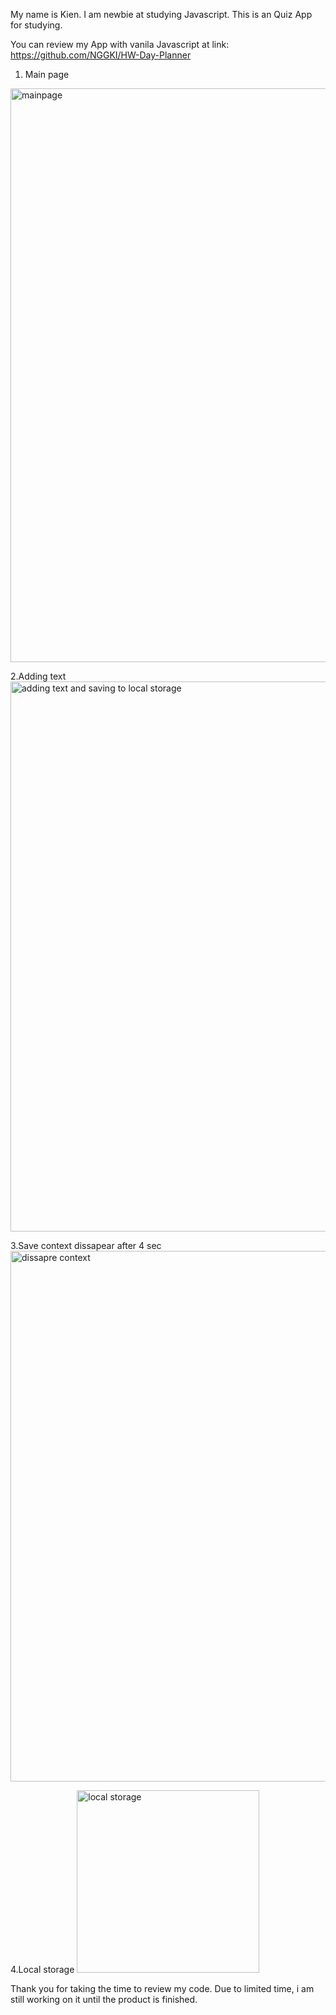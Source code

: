 My name is Kien. I am newbie at studying Javascript. This is an Quiz App for studying.

You can review my App with vanila Javascript at link: https://github.com/NGGKI/HW-Day-Planner

1. Main page
<img width="918" alt="mainpage" src="https://user-images.githubusercontent.com/99234927/155922791-e050ed88-6470-4154-8886-da3ce60dc69a.PNG">

2.Adding text 
<img width="880" alt="adding text and saving to local storage" src="https://user-images.githubusercontent.com/99234927/155922798-cdf5d468-16b1-437a-91f7-66dd58852a98.PNG">

3.Save context dissapear after 4 sec
<img width="849" alt="dissapre context" src="https://user-images.githubusercontent.com/99234927/155922801-56db350e-09d0-45dd-8221-7fe292829884.PNG">

4.Local storage
<img width="292" alt="local storage" src="https://user-images.githubusercontent.com/99234927/155922802-60f50108-79ef-4f1d-a436-7901a99d4360.PNG">

Thank you for taking the time to review my code. Due to limited time, i am still working on it until the product is finished.
